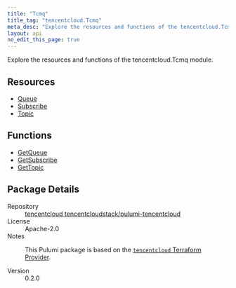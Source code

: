 ```yaml
---
title: "Tcmq"
title_tag: "tencentcloud.Tcmq"
meta_desc: "Explore the resources and functions of the tencentcloud.Tcmq module."
layout: api
no_edit_this_page: true
---
```


<!-- WARNING: this file was generated by Pulumi Docs Generator. -->
<!-- Do not edit by hand unless you're certain you know what you are doing! -->

Explore the resources and functions of the tencentcloud.Tcmq module.

<h2 id="resources">Resources</h2>
<ul class="api">
    <li><a href="queue/" title="Queue"><span class="api-symbol api-symbol--resource"></span>Queue</a></li>
    <li><a href="subscribe/" title="Subscribe"><span class="api-symbol api-symbol--resource"></span>Subscribe</a></li>
    <li><a href="topic/" title="Topic"><span class="api-symbol api-symbol--resource"></span>Topic</a></li>
</ul>

<h2 id="functions">Functions</h2>
<ul class="api">
    <li><a href="getqueue/" title="GetQueue"><span class="api-symbol api-symbol--function"></span>GetQueue</a></li>
    <li><a href="getsubscribe/" title="GetSubscribe"><span class="api-symbol api-symbol--function"></span>GetSubscribe</a></li>
    <li><a href="gettopic/" title="GetTopic"><span class="api-symbol api-symbol--function"></span>GetTopic</a></li>
</ul>

<h2 id="package-details">Package Details</h2>
<dl class="package-details">
	<dt>Repository</dt>
	<dd><a href="https://github.com/tencentcloudstack/pulumi-tencentcloud">tencentcloud tencentcloudstack/pulumi-tencentcloud</a></dd>
	<dt>License</dt>
	<dd>Apache-2.0</dd>
	<dt>Notes</dt>
	<dd><p>This Pulumi package is based on the <a href="https://github.com/tencentcloudstack/terraform-provider-tencentcloud"><code>tencentcloud</code> Terraform Provider</a>.</p>
</dd>
	<dt>Version</dt>
	<dd>0.2.0</dd>
</dl>

